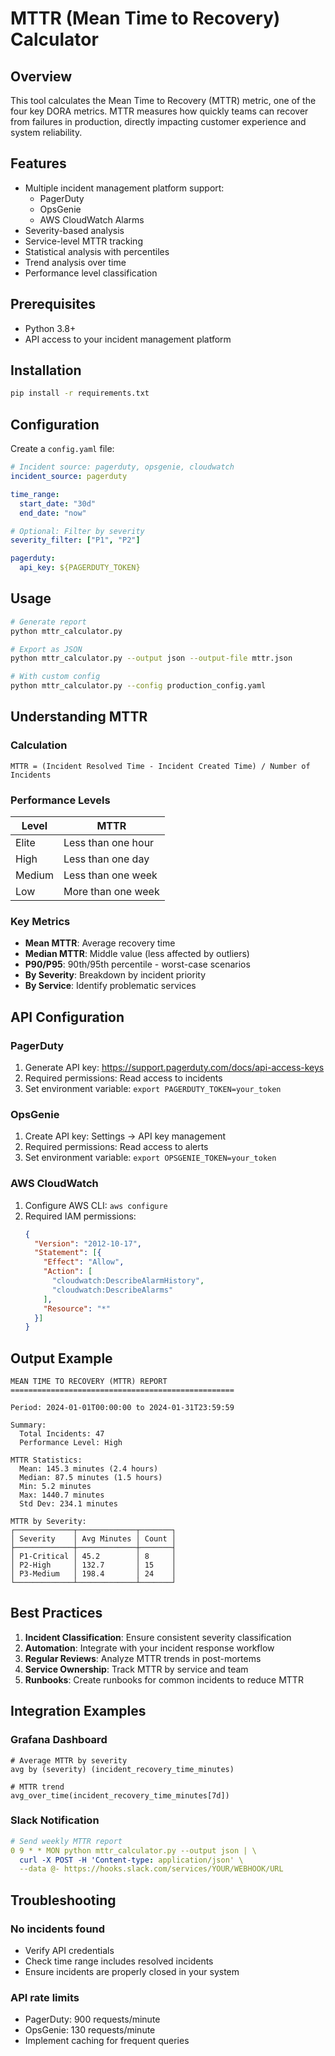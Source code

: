 # MTTR (Mean Time to Recovery) Calculator

## Overview
This tool calculates the Mean Time to Recovery (MTTR) metric, one of the four key DORA metrics. MTTR measures how quickly teams can recover from failures in production, directly impacting customer experience and system reliability.

## Features
- Multiple incident management platform support:
  - PagerDuty
  - OpsGenie
  - AWS CloudWatch Alarms
- Severity-based analysis
- Service-level MTTR tracking
- Statistical analysis with percentiles
- Trend analysis over time
- Performance level classification

## Prerequisites
- Python 3.8+
- API access to your incident management platform

## Installation

```bash
pip install -r requirements.txt
```

## Configuration

Create a `config.yaml` file:

```yaml
# Incident source: pagerduty, opsgenie, cloudwatch
incident_source: pagerduty

time_range:
  start_date: "30d"
  end_date: "now"

# Optional: Filter by severity
severity_filter: ["P1", "P2"]

pagerduty:
  api_key: ${PAGERDUTY_TOKEN}
```

## Usage

```bash
# Generate report
python mttr_calculator.py

# Export as JSON
python mttr_calculator.py --output json --output-file mttr.json

# With custom config
python mttr_calculator.py --config production_config.yaml
```

## Understanding MTTR

### Calculation
```
MTTR = (Incident Resolved Time - Incident Created Time) / Number of Incidents
```

### Performance Levels
| Level | MTTR |
|-------|------|
| Elite | Less than one hour |
| High | Less than one day |
| Medium | Less than one week |
| Low | More than one week |

### Key Metrics
- **Mean MTTR**: Average recovery time
- **Median MTTR**: Middle value (less affected by outliers)
- **P90/P95**: 90th/95th percentile - worst-case scenarios
- **By Severity**: Breakdown by incident priority
- **By Service**: Identify problematic services

## API Configuration

### PagerDuty
1. Generate API key: https://support.pagerduty.com/docs/api-access-keys
2. Required permissions: Read access to incidents
3. Set environment variable: `export PAGERDUTY_TOKEN=your_token`

### OpsGenie
1. Create API key: Settings → API key management
2. Required permissions: Read access to alerts
3. Set environment variable: `export OPSGENIE_TOKEN=your_token`

### AWS CloudWatch
1. Configure AWS CLI: `aws configure`
2. Required IAM permissions:
   ```json
   {
     "Version": "2012-10-17",
     "Statement": [{
       "Effect": "Allow",
       "Action": [
         "cloudwatch:DescribeAlarmHistory",
         "cloudwatch:DescribeAlarms"
       ],
       "Resource": "*"
     }]
   }
   ```

## Output Example

```
MEAN TIME TO RECOVERY (MTTR) REPORT
==================================================

Period: 2024-01-01T00:00:00 to 2024-01-31T23:59:59

Summary:
  Total Incidents: 47
  Performance Level: High

MTTR Statistics:
  Mean: 145.3 minutes (2.4 hours)
  Median: 87.5 minutes (1.5 hours)
  Min: 5.2 minutes
  Max: 1440.7 minutes
  Std Dev: 234.1 minutes

MTTR by Severity:
┌─────────────┬─────────────┬───────┐
│ Severity    │ Avg Minutes │ Count │
├─────────────┼─────────────┼───────┤
│ P1-Critical │ 45.2        │ 8     │
│ P2-High     │ 132.7       │ 15    │
│ P3-Medium   │ 198.4       │ 24    │
└─────────────┴─────────────┴───────┘
```

## Best Practices

1. **Incident Classification**: Ensure consistent severity classification
2. **Automation**: Integrate with your incident response workflow
3. **Regular Reviews**: Analyze MTTR trends in post-mortems
4. **Service Ownership**: Track MTTR by service and team
5. **Runbooks**: Create runbooks for common incidents to reduce MTTR

## Integration Examples

### Grafana Dashboard
```promql
# Average MTTR by severity
avg by (severity) (incident_recovery_time_minutes)

# MTTR trend
avg_over_time(incident_recovery_time_minutes[7d])
```

### Slack Notification
```yaml
# Send weekly MTTR report
0 9 * * MON python mttr_calculator.py --output json | \
  curl -X POST -H 'Content-type: application/json' \
  --data @- https://hooks.slack.com/services/YOUR/WEBHOOK/URL
```

## Troubleshooting

### No incidents found
- Verify API credentials
- Check time range includes resolved incidents
- Ensure incidents are properly closed in your system

### API rate limits
- PagerDuty: 900 requests/minute
- OpsGenie: 130 requests/minute
- Implement caching for frequent queries
